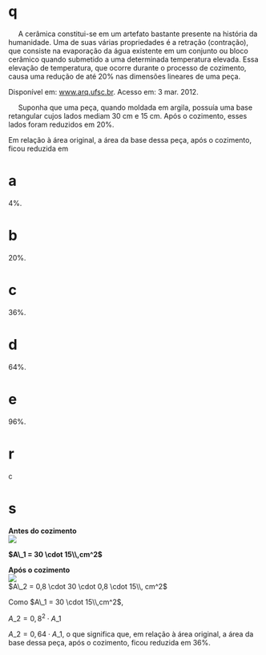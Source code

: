 # q
     A cerâmica constitui-se em um artefato bastante presente na história da humanidade. Uma de suas várias propriedades é a retração (contração), que consiste na evaporação da água existente em um conjunto ou bloco cerâmico quando submetido a uma determinada temperatura elevada. Essa elevação de temperatura, que ocorre durante o processo de cozimento, causa uma redução de até 20% nas dimensões lineares de uma peça.

Disponível em: www.arq.ufsc.br. Acesso em: 3 mar. 2012.

     Suponha que uma peça, quando moldada em argila, possuía uma base retangular cujos lados mediam 30 cm e 15 cm. Após o cozimento, esses lados foram reduzidos em 20%.

Em relação à área original, a área da base dessa peça, após o cozimento, ficou reduzida em

# a
4%.

# b
20%.

# c
36%.

# d
64%.

# e
96%.

# r
c

# s
**Antes do cozimento\
![](https://firebasestorage.googleapis.com/v0/b/firebase-enemio.appspot.com/o/questoes%2F592%2F15e6816c-e041-ba45-5fe2-cd4c6ecb264d.png?alt=media\&token=81426419-461c-41d4-8c3f-dc27a67448d0)**

**$A\_1 = 30 \cdot 15\\,cm^2$**

**Após o cozimento**\
![](https://firebasestorage.googleapis.com/v0/b/firebase-enemio.appspot.com/o/questoes%2F592%2F86b43201-73d3-02c3-8e19-d9c16bf6d6b2.png?alt=media\&token=49396bea-a6f7-405f-a3f3-d532368e0b41)\
$A\_2 = 0,8 \cdot 30 \cdot 0,8 \cdot 15\\, cm^2$

Como $A\_1 = 30 \cdot 15\\,cm^2$,

$A\_2 = 0,8^2 \cdot A\_1$

$A\_2 = 0,64 \cdot A\_1$, o que significa que, em relação à área original, a área da base dessa peça, após o cozimento, ficou reduzida em 36%.
